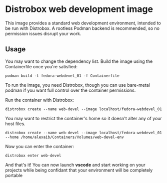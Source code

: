 # Distrobox web development image

This image provides a standard web development environment, intended to be run with Distrobox. A rootless Podman
backend is recommended, so no permission issues disrupt your work.

## Usage

You may want to change the dependency list. Build the image using the Containerfile once you're satisfied:

```
podman build -t fedora-webdevel_01 -f Containerfile
```

To run the image, you need Distrobox, though you can use bare-metal podman if you want full control over the
container permissions.

Run the container with Distrobox:

```
distrobox create --name web-devel --image localhost/fedora-webdevel_01
```

You may want to restrict the container's home so it doesn't alter any of your host files.

```
distrobox create --name web-devel --image localhost/fedora-webdevel_01 --home /home/alexaib/Containers/Volumes/web-devel-env
```

Now you can enter the container:

```
distrobox enter web-devel
```

And that's it! You can now launch **vscode** and start working on your projects while being confidant that your
environment will be completely portable
